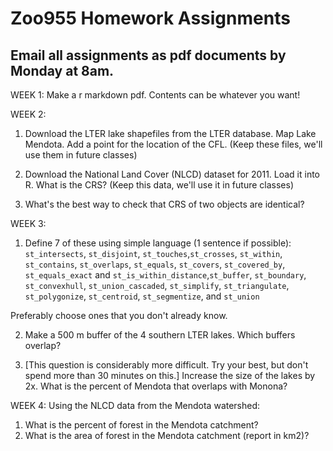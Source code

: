 # Zoo955 Homework Assignments 
## Email all assignments as pdf documents by Monday at 8am. 

WEEK 1: Make a r markdown pdf. Contents can be whatever you want! 
 
WEEK 2: 
1) Download the LTER lake shapefiles from the LTER database. Map Lake Mendota. Add a point for the location of the CFL. (Keep these files, we'll use them in future classes)

2) Download the National Land Cover (NLCD) dataset for 2011. Load it into R. What is the CRS? (Keep this data, we'll use it in future classes)

3) What's the best way to check that CRS of two objects are identical? 

WEEK 3:
1) Define 7 of these using simple language (1 sentence if possible): `st_intersects`, `st_disjoint`, `st_touches`,`st_crosses`, `st_within`, `st_contains`, `st_overlaps`,
`st_equals`, `st_covers`, `st_covered_by`, `st_equals_exact` and
`st_is_within_distance`,`st_buffer`, `st_boundary`, `st_convexhull`,
`st_union_cascaded`, `st_simplify`, `st_triangulate`,
`st_polygonize`, `st_centroid`, `st_segmentize`, and `st_union`

Preferably choose ones that you don't already know. 

2) Make a 500 m buffer of the 4 southern LTER lakes. Which buffers overlap? 

3) [This question is considerably more difficult. Try your best, but don't spend more than 30 minutes on this.] Increase the size of the lakes by 2x. What is the percent of Mendota that overlaps with Monona? 

WEEK 4:
Using the NLCD data from the Mendota watershed:
1) What is the percent of forest in the Mendota catchment? 
2) What is the area of forest in the Mendota catchment (report in km2)? 